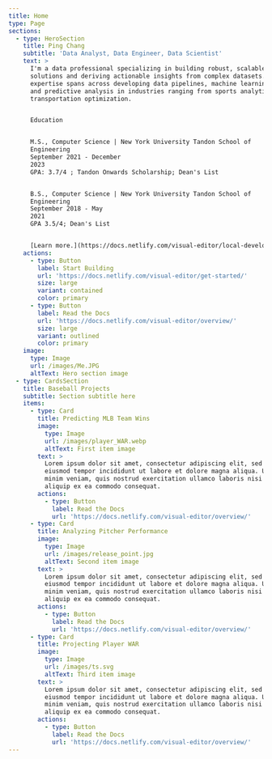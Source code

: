 ```yaml
---
title: Home
type: Page
sections:
  - type: HeroSection
    title: Ping Chang
    subtitle: 'Data Analyst, Data Engineer, Data Scientist'
    text: >
      I'm a data professional specializing in building robust, scalable data
      solutions and deriving actionable insights from complex datasets. My
      expertise spans across developing data pipelines, machine learning models,
      and predictive analysis in industries ranging from sports analytics to
      transportation optimization.


      Education


      M.S., Computer Science | New York University Tandon School of
      Engineering                                                                                                        
      September 2021 - December
      2023                                                                                                                                                                                     
      GPA: 3.7/4 ; Tandon Onwards Scholarship; Dean's List


      B.S., Computer Science | New York University Tandon School of
      Engineering                                                                                                                 
      September 2018 - May
      2021                                                                                                                                                                                                 
      GPA 3.5/4; Dean's List


      [Learn more.](https://docs.netlify.com/visual-editor/local-development/)
    actions:
      - type: Button
        label: Start Building
        url: 'https://docs.netlify.com/visual-editor/get-started/'
        size: large
        variant: contained
        color: primary
      - type: Button
        label: Read the Docs
        url: 'https://docs.netlify.com/visual-editor/overview/'
        size: large
        variant: outlined
        color: primary
    image:
      type: Image
      url: /images/Me.JPG
      altText: Hero section image
  - type: CardsSection
    title: Baseball Projects
    subtitle: Section subtitle here
    items:
      - type: Card
        title: Predicting MLB Team Wins
        image:
          type: Image
          url: /images/player_WAR.webp
          altText: First item image
        text: >
          Lorem ipsum dolor sit amet, consectetur adipiscing elit, sed do
          eiusmod tempor incididunt ut labore et dolore magna aliqua. Ut enim ad
          minim veniam, quis nostrud exercitation ullamco laboris nisi ut
          aliquip ex ea commodo consequat.
        actions:
          - type: Button
            label: Read the Docs
            url: 'https://docs.netlify.com/visual-editor/overview/'
      - type: Card
        title: Analyzing Pitcher Performance
        image:
          type: Image
          url: /images/release_point.jpg
          altText: Second item image
        text: >
          Lorem ipsum dolor sit amet, consectetur adipiscing elit, sed do
          eiusmod tempor incididunt ut labore et dolore magna aliqua. Ut enim ad
          minim veniam, quis nostrud exercitation ullamco laboris nisi ut
          aliquip ex ea commodo consequat.
        actions:
          - type: Button
            label: Read the Docs
            url: 'https://docs.netlify.com/visual-editor/overview/'
      - type: Card
        title: Projecting Player WAR
        image:
          type: Image
          url: /images/ts.svg
          altText: Third item image
        text: >
          Lorem ipsum dolor sit amet, consectetur adipiscing elit, sed do
          eiusmod tempor incididunt ut labore et dolore magna aliqua. Ut enim ad
          minim veniam, quis nostrud exercitation ullamco laboris nisi ut
          aliquip ex ea commodo consequat.
        actions:
          - type: Button
            label: Read the Docs
            url: 'https://docs.netlify.com/visual-editor/overview/'
---
```

